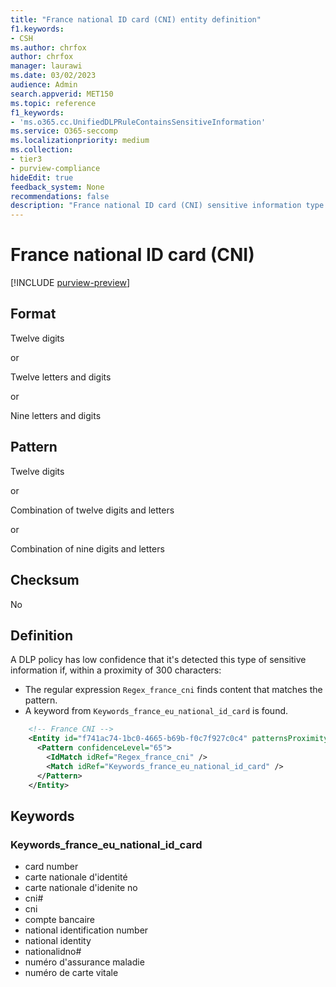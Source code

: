 ```yaml
---
title: "France national ID card (CNI) entity definition"
f1.keywords:
- CSH
ms.author: chrfox
author: chrfox
manager: laurawi
ms.date: 03/02/2023
audience: Admin
search.appverid: MET150
ms.topic: reference
f1_keywords:
- 'ms.o365.cc.UnifiedDLPRuleContainsSensitiveInformation'
ms.service: O365-seccomp
ms.localizationpriority: medium
ms.collection:
- tier3
- purview-compliance
hideEdit: true
feedback_system: None
recommendations: false
description: "France national ID card (CNI) sensitive information type entity definition."
---
```


# France national ID card (CNI)

[!INCLUDE [purview-preview](../includes/purview-preview.md)]

## Format

Twelve digits 

or

Twelve letters and digits 

or

Nine letters and digits

## Pattern

Twelve digits

or

Combination of twelve digits and letters

or

Combination of nine digits and letters

## Checksum

No

## Definition

A DLP policy has low confidence that it's detected this type of sensitive information if, within a proximity of 300 characters:

- The regular expression `Regex_france_cni` finds content that matches the pattern.
- A keyword from `Keywords_france_eu_national_id_card` is found.

```xml
    <!-- France CNI -->
    <Entity id="f741ac74-1bc0-4665-b69b-f0c7f927c0c4" patternsProximity="300" recommendedConfidence="65">
      <Pattern confidenceLevel="65">
        <IdMatch idRef="Regex_france_cni" />
        <Match idRef="Keywords_france_eu_national_id_card" />
      </Pattern>
    </Entity>
```

## Keywords

### Keywords_france_eu_national_id_card

- card number
- carte nationale d'identité
- carte nationale d'idenite no
- cni#
- cni
- compte bancaire
- national identification number
- national identity
- nationalidno#
- numéro d'assurance maladie
- numéro de carte vitale
